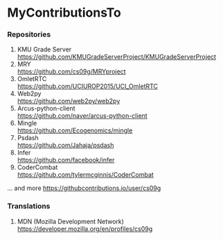 # MyContributionsTo

### Repositories
1. KMU Grade Server<br>
https://github.com/KMUGradeServerProject/KMUGradeServerProject
2. MRY<br>
https://github.com/cs09g/MRYproject
3. OmletRTC<br>
https://github.com/UCIUROP2015/UCI_OmletRTC
4. Web2py<br>
https://github.com/web2py/web2py
5. Arcus-python-client<br>
https://github.com/naver/arcus-python-client
6. Mingle<br>
https://github.com/Ecogenomics/mingle
7. Psdash<br>
https://github.com/Jahaja/psdash
8. Infer<br>
https://github.com/facebook/infer
9. CoderCombat<br>
https://github.com/tylermcginnis/CoderCombat

... and more 
https://githubcontributions.io/user/cs09g

### Translations
1. MDN (Mozilla Development Network)<br>
https://developer.mozilla.org/en/profiles/cs09g
